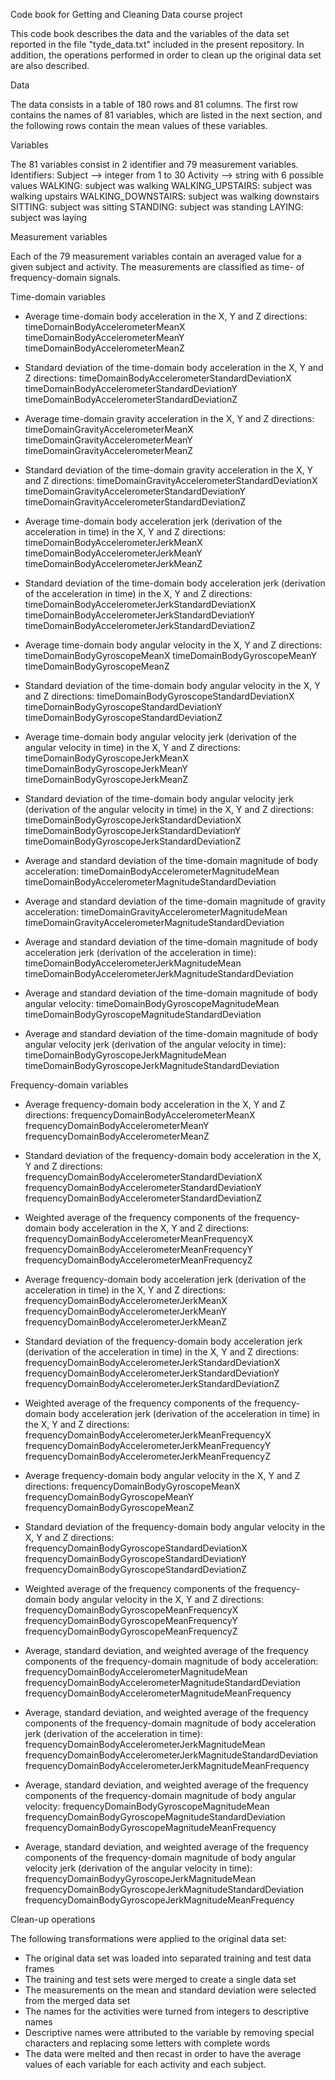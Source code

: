 Code book for Getting and Cleaning Data course project 

This code book describes the data and the variables of the data set reported in the file "tyde_data.txt" included in the present repository. In addition, the operations performed in order to clean up the original data set are also described.


Data

The data consists in a table of 180 rows and 81 columns.
The first row contains the names of 81 variables, which are listed in the next section, and the following rows contain the mean values of these variables.

Variables

The 81 variables consist in 2 identifier and 79 measurement variables.
Identifiers: Subject  --> integer from 1 to 30
             Activity --> string with 6 possible values
                          WALKING: subject was walking
                          WALKING_UPSTAIRS: subject was walking upstairs
                          WALKING_DOWNSTAIRS: subject was walking downstairs
                          SITTING: subject was sitting
                          STANDING: subject was standing
                          LAYING: subject was laying



Measurement variables

Each of the 79 measurement variables contain an averaged value for a given subject and activity.
The measurements are classified as time- of frequency-domain signals.

Time-domain variables
- Average time-domain body acceleration in the X, Y and Z directions:
  timeDomainBodyAccelerometerMeanX
  timeDomainBodyAccelerometerMeanY
  timeDomainBodyAccelerometerMeanZ

- Standard deviation of the time-domain body acceleration in the X, Y and Z directions:
  timeDomainBodyAccelerometerStandardDeviationX
  timeDomainBodyAccelerometerStandardDeviationY
  timeDomainBodyAccelerometerStandardDeviationZ

- Average time-domain gravity acceleration in the X, Y and Z directions:
  timeDomainGravityAccelerometerMeanX
  timeDomainGravityAccelerometerMeanY
  timeDomainGravityAccelerometerMeanZ

- Standard deviation of the time-domain gravity acceleration in the X, Y and Z directions:
  timeDomainGravityAccelerometerStandardDeviationX
  timeDomainGravityAccelerometerStandardDeviationY
  timeDomainGravityAccelerometerStandardDeviationZ

- Average time-domain body acceleration jerk (derivation of the acceleration in time) in the X, Y and Z directions:
  timeDomainBodyAccelerometerJerkMeanX
  timeDomainBodyAccelerometerJerkMeanY
  timeDomainBodyAccelerometerJerkMeanZ

- Standard deviation of the time-domain body acceleration jerk (derivation of the acceleration in time) in the X, Y and Z directions:
  timeDomainBodyAccelerometerJerkStandardDeviationX
  timeDomainBodyAccelerometerJerkStandardDeviationY
  timeDomainBodyAccelerometerJerkStandardDeviationZ

- Average time-domain body angular velocity in the X, Y and Z directions:
  timeDomainBodyGyroscopeMeanX
  timeDomainBodyGyroscopeMeanY
  timeDomainBodyGyroscopeMeanZ

- Standard deviation of the time-domain body angular velocity in the X, Y and Z directions:
  timeDomainBodyGyroscopeStandardDeviationX
  timeDomainBodyGyroscopeStandardDeviationY
  timeDomainBodyGyroscopeStandardDeviationZ

- Average time-domain body angular velocity jerk (derivation of the angular velocity in time) in the X, Y and Z directions:
  timeDomainBodyGyroscopeJerkMeanX
  timeDomainBodyGyroscopeJerkMeanY
  timeDomainBodyGyroscopeJerkMeanZ

- Standard deviation of the time-domain body angular velocity jerk (derivation of the angular velocity in time) in the X, Y and Z directions:
  timeDomainBodyGyroscopeJerkStandardDeviationX
  timeDomainBodyGyroscopeJerkStandardDeviationY
  timeDomainBodyGyroscopeJerkStandardDeviationZ

- Average and standard deviation of the time-domain magnitude of body acceleration:
  timeDomainBodyAccelerometerMagnitudeMean
  timeDomainBodyAccelerometerMagnitudeStandardDeviation

- Average and standard deviation of the time-domain magnitude of gravity acceleration:
  timeDomainGravityAccelerometerMagnitudeMean
  timeDomainGravityAccelerometerMagnitudeStandardDeviation

- Average and standard deviation of the time-domain magnitude of body acceleration jerk (derivation of the acceleration in time):
  timeDomainBodyAccelerometerJerkMagnitudeMean
  timeDomainBodyAccelerometerJerkMagnitudeStandardDeviation

- Average and standard deviation of the time-domain magnitude of body angular velocity:
  timeDomainBodyGyroscopeMagnitudeMean
  timeDomainBodyGyroscopeMagnitudeStandardDeviation

- Average and standard deviation of the time-domain magnitude of body angular velocity jerk (derivation of the angular velocity in time):
  timeDomainBodyGyroscopeJerkMagnitudeMean
  timeDomainBodyGyroscopeJerkMagnitudeStandardDeviation

Frequency-domain variables

- Average frequency-domain body acceleration in the X, Y and Z directions:
  frequencyDomainBodyAccelerometerMeanX
  frequencyDomainBodyAccelerometerMeanY
  frequencyDomainBodyAccelerometerMeanZ

- Standard deviation of the frequency-domain body acceleration in the X, Y and Z directions:
  frequencyDomainBodyAccelerometerStandardDeviationX
  frequencyDomainBodyAccelerometerStandardDeviationY
  frequencyDomainBodyAccelerometerStandardDeviationZ

- Weighted average of the frequency components of the frequency-domain body acceleration in the X, Y and Z directions:
  frequencyDomainBodyAccelerometerMeanFrequencyX
  frequencyDomainBodyAccelerometerMeanFrequencyY
  frequencyDomainBodyAccelerometerMeanFrequencyZ

- Average frequency-domain body acceleration jerk (derivation of the acceleration in time) in the X, Y and Z directions:
  frequencyDomainBodyAccelerometerJerkMeanX
  frequencyDomainBodyAccelerometerJerkMeanY
  frequencyDomainBodyAccelerometerJerkMeanZ

- Standard deviation of the frequency-domain body acceleration jerk (derivation of the acceleration in time) in the X, Y and Z directions:
  frequencyDomainBodyAccelerometerJerkStandardDeviationX
  frequencyDomainBodyAccelerometerJerkStandardDeviationY
  frequencyDomainBodyAccelerometerJerkStandardDeviationZ

- Weighted average of the frequency components of the frequency-domain body acceleration jerk (derivation of the acceleration in time) in the X, Y and Z directions:
  frequencyDomainBodyAccelerometerJerkMeanFrequencyX
  frequencyDomainBodyAccelerometerJerkMeanFrequencyY
  frequencyDomainBodyAccelerometerJerkMeanFrequencyZ

- Average frequency-domain body angular velocity in the X, Y and Z directions:
  frequencyDomainBodyGyroscopeMeanX
  frequencyDomainBodyGyroscopeMeanY
  frequencyDomainBodyGyroscopeMeanZ

- Standard deviation of the frequency-domain body angular velocity in the X, Y and Z directions:
  frequencyDomainBodyGyroscopeStandardDeviationX
  frequencyDomainBodyGyroscopeStandardDeviationY
  frequencyDomainBodyGyroscopeStandardDeviationZ

- Weighted average of the frequency components of the frequency-domain body angular velocity in the X, Y and Z directions:
  frequencyDomainBodyGyroscopeMeanFrequencyX
  frequencyDomainBodyGyroscopeMeanFrequencyY
  frequencyDomainBodyGyroscopeMeanFrequencyZ
  
- Average, standard deviation, and weighted average of the frequency components of the frequency-domain magnitude of body acceleration:
  frequencyDomainBodyAccelerometerMagnitudeMean
  frequencyDomainBodyAccelerometerMagnitudeStandardDeviation
  frequencyDomainBodyAccelerometerMagnitudeMeanFrequency

- Average, standard deviation, and weighted average of the frequency components of the frequency-domain magnitude of body acceleration jerk (derivation of the acceleration in time):
  frequencyDomainBodyAccelerometerJerkMagnitudeMean
  frequencyDomainBodyAccelerometerJerkMagnitudeStandardDeviation
  frequencyDomainBodyAccelerometerJerkMagnitudeMeanFrequency

- Average, standard deviation, and weighted average of the frequency components of the frequency-domain magnitude of body angular velocity:
  frequencyDomainBodyGyroscopeMagnitudeMean
  frequencyDomainBodyGyroscopeMagnitudeStandardDeviation
  frequencyDomainBodyGyroscopeMagnitudeMeanFrequency

- Average, standard deviation, and weighted average of the frequency components of the frequency-domain magnitude of body angular velocity jerk (derivation of the angular velocity in time):
  frequencyDomainBodyyGyroscopeJerkMagnitudeMean
  frequencyDomainBodyGyroscopeJerkMagnitudeStandardDeviation
  frequencyDomainBodyGyroscopeJerkMagnitudeMeanFrequency


Clean-up operations

The following transformations were applied to the original data set:

- The original data set was loaded into separated training and test data frames 
- The training and test sets were merged to create a single data set
- The measurements on the mean and standard deviation were selected from the merged data set 
- The names for the activities were turned from integers to descriptive names 
- Descriptive names were attributed to the variable by removing special characters and replacing some letters with complete words 
- The data were melted and then recast in order to have the average values of each variable for each activity and each subject.

